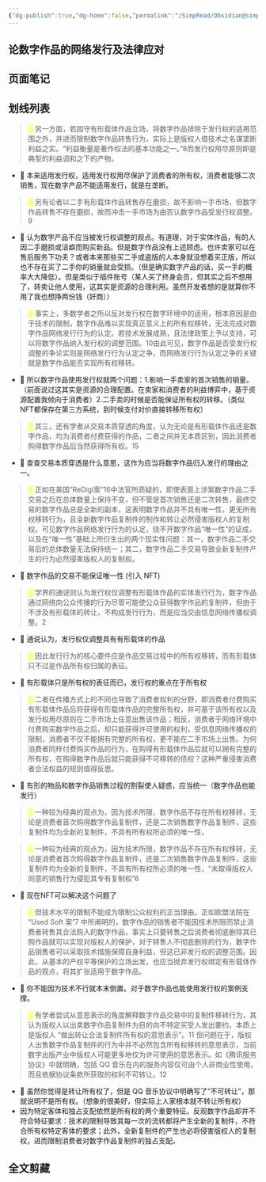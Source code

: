 ```yaml
---
{"dg-publish":true,"dg-home":false,"permalink":"/SimpRead/Obsidian@simpread/WuCai/论数字作品的网络发行及法律应对-H88D9FE/","dgPassFrontmatter":true}
---
```



## 论数字作品的网络发行及法律应对 

## 页面笔记





## 划线列表
> <font color="#FFFF83">█  </font>另一方面，若固守有形载体作品立场，将数字作品排除于发行权的适用范围之外，并进而限制数字作品转售行为，实际上是版权人借技术之名谋垄断利益之实。“利益衡量是著作权法的基本功能之一。”8而发行权用尽原则即是典型的利益调和之下的产物。
- 📝 本来适用发行权，适用发行权用尽保护了消费者的所有权，消费者能够二次销售，现在数字产品不能适用发行，就是在垄断。

> <font color="#FFFF83">█  </font>另有论者以二手有形载体作品转售存在磨损，故不影响一手市场，但数字作品转售不存在磨损，故而冲击一手市场为由否认数字作品受发行权调整。9
- 📝 认为数字产品不应当被发行权调整的观点。有道理，对于实体作品，有的人因二手磨损或洁癖而购买新品。但是数字作品没有上述顾虑。也许卖家可以在售后服务下功夫？或者本来那些买二手或盗版的人本身就没想着买正版，所以也不存在买了二手你的销量就会受损。（但是确实数字产品的话，买一手的概率大大降低）。但是类似于插件账号（某人买了终身会员，但其实之后不想用了，转卖让他人使用，这其实是资源的合理利用。虽然开发者想的是就算你不用了我也想挣两份钱（奸商））

> <font color="#FFFF83">█  </font>事实上，多数学者之所以反对发行权在数字环境中的适用，根本原因是由于技术的限制，数字作品难以实现真正意义上的所有权移转，无法完成对数字作品网络发行行为的认定。若技术发展成熟，且法律政策上予以支持，可以将数字作品纳入发行权的调整范围。10由此可见，数字作品是否受发行权调整的争论实则是网络发行行为认定之争，而网络发行行为认定之争的关键就是数字作品能否实现所有权移转。
- 📝 所以数字作品使用发行权就两个问题：1.影响一手卖家的首次销售的销量。（前面说过这其实是资源的合理配置。在卖家和消费者的利益博弈中，基于资源配置我倾向于消费者）2.二手卖的时候是否能保证所有权的转移。（类似NFT都保存在第三方系统，到时候支付对价直接转移所有权）

> <font color="#FFFF83">█  </font>其三，还有学者从交易本质穿透的角度，认为无论是有形载体作品还是数字作品，均为消费者付费获得的作品，二者之间并无本质区别，因此消费者购得数字作品后当然获得所有权。15
- 📝 查查交易本质穿透是什么意思，这作为应当将数字作品归入发行的理由之一。

> <font color="#FFFF83">█  </font>正如在美国“ReDigi案”16中法官所质疑的，即使表面上涉案数字作品二手交易之后在总体数量上保持不变，但不管是首次销售还是二次转售，最终交易的数字作品总是全新的副本，这表明数字作品并不具有唯一性，更无所有权移转行为，且全新数字作品复制件的制作和转让必然侵害版权人的复制权。可见数字作品网络发行行为的认定，绕不开数字作品“唯一性”的证成，以及在“唯一性”基础上所衍生出的两个现实性问题：其一，数字作品二手交易后的总体数量无法保持统一；其二，数字作品二手交易导致全新复制件产生的行为必然侵害版权人的复制权。
- 📝 数字作品的交易不能保证唯一性 (引入 NFT)

> <font color="#FFFF83">█  </font>学界的通说则认为发行权仅调整有形载体作品的实体发行行为，数字作品通过网络向公众传播的行为尽管可能使公众获得数字作品的复制件，但由于不涉及有形载体的转让，不构成发行行为，而是应当交由信息网络传播权调整。2
- 📝 通说认为，发行权仅调整具有有形载体的作品

> <font color="#FFFF83">█  </font>因此发行行为的核心要件应是作品交易过程中的所有权移转，而有形载体只不过是作品所有权归属的表征。
- 📝 有形载体只是所有权的表征而已，发行权的重点在于所有权

> <font color="#FFFF83">█  </font>二者在传播方式上的不同也导致了消费者权利的分野，即消费者付费购买有形载体作品后将获得有形载体作品的完整所有权，并可基于该所有权以及发行权用尽原则在二手市场上任意出售该作品；相反，消费者于网络环境中付费购买数字作品之后，却只能获得许可使用的权利，受信息网络传播权的限制，消费者不仅不能拥有完整的所有权，更不能在二手市场上出售。为何消费者同样付费购买作品的行为，在购得有形载体作品后就可以拥有完整的所有权，在购得数字作品后就只能获得不可移转的债权？这种严重侵害消费者合法权益的规则值得反思。
- 📝 有形的物品和数字作品销售过程的割裂使人疑惑，应当统一（数字作品也能发行）

> <font color="#FFFF83">█  </font>一种较为经典的观点为，因为技术所限，数字作品不存在所有权移转，无论是消费者首次购得数字作品复制件，还是二次销售数字作品复制件，这些复制件均为全新的复制件，不具有所有权所必须的唯一性，

> <font color="#FFFF83">█  </font>一种较为经典的观点为，因为技术所限，数字作品不存在所有权移转，无论是消费者首次购得数字作品复制件，还是二次销售数字作品复制件，这些复制件均为全新的复制件，不具有所有权所必须的唯一性，“未取得版权人同意的销售行为侵犯其专有复制权”6
- 📝 现在NFT可以解决这个问题了

> <font color="#FFFF83">█  </font>但技术水平的限制不能成为限制公众权利的正当理由。正如欧盟法院在 “Used Soft 案”7 中所阐明的，数字作品的销售者不能因技术所限而禁止消费者转售其合法购入的数字作品，事实上只要转售之后消费者彻底删除其已购作品就可以实现对版权人的保护，对于转售人不彻底删除的行为，数字作品销售者可以采取技术措施保障自身利益，但这已非发行权的调整范围。因此，从基本的产权平等保护的立场出发，也应当抛弃发行权绑定有形载体作品的观点，将其扩张适用于数字作品。
- 📝 你不能因为技术不行就本末倒置。对于数字作品也能使用发行权的案例支撑。

> <font color="#FFFF83">█  </font>有学者尝试从意思表示的角度解释数字作品交易中的复制件移转行为，其认为版权人以出卖数字作品复制件为目的向不特定买受人发出要约，本质上是版权人 “做出转让合法复制件所有权的意思表示”。11 但问题在于，版权人出售数字作品复制件的行为中并不必然包含所有权移转的意思表示，当前数字出版产业中版权人可能更多地仅为许可使用的意思表示。如《腾讯服务协议》中就明确，包括 QQ 音乐在内的服务内容仅可由个人非商业性使用，而且依据协议条款所获取的权利不可转让。12
- 📝 虽然你觉得是转让所有权了，但是 QQ 音乐协议中明确写了“不可转让”，那就说明不是所有权。（想象的很美好，但实际上人家根本就不转让所有权）
- 因为特定客体和独占支配依然是所有权的两个重要特征。反观数字作品却并不符合特征要求：技术的限制导致其每一次的流转都将产生全新的复制件，不符合所有权特定客体的要求；此外，全新复制件的产生也必将侵害版权人的复制权，进而限制消费者对数字作品复制件的独占支配。



## 全文剪藏



